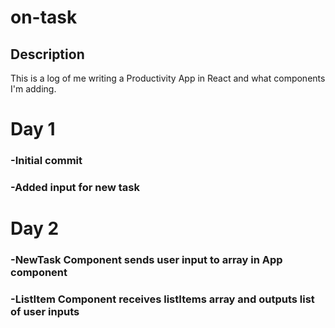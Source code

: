 # on-task

## Description
This is a log of me writing a Productivity App in React and what components I'm adding.

# Day 1
### -Initial commit
### -Added input for new task

# Day 2
### -NewTask Component sends user input to array in App component
### -ListItem Component receives listItems array and outputs list of user inputs